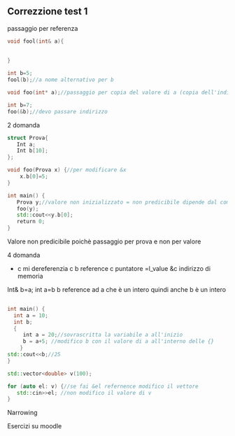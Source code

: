 ## Correzzione test 1

passaggio per referenza 
```c++
void fool(int& a){
	
	
}

int b=5;
fool(b);//a nome alternativo per b

void foo(int* a);//passaggio per copia del valore di a (copia dell'indirizzo)

int b=7;
foo(&b);//devo passare indirizzo 
```

2 domanda
```c++
struct Prova{
   Int a;
   Int b[10];
};

void foo(Prova x) {//per modificare &x
    x.b[0]=5;
}

int main() {
   Prova y;//valore non inizializzato = non predicibile dipende dal compilatore
   foo(y);
   std::cout<<y.b[0];
   return 0;
}
```

Valore non predicibile poichè passaggio per prova e non per valore

4 domanda
 
 * c mi dereferenzia c 
b reference 
c puntatore =l_value
&c indirizzo di memoria

Int& b=a;
int a=b 
b reference ad a che è un intero quindi anche b è un intero

```c++
  
int main() {  
  int a = 10;  
  int b;  
  {
	 int a = 20;//sovrascritta la variabile a all'inizio   
     b = a+5; //modifico b con il valore di a all'interno delle {} 
	}
std::cout<<b;//25
}
```

```c++
std::vector<double> v(100);  

for (auto el: v) {//se fai &el refernence modifico il vettore  
   std::cin>>el; //non modifico il valore di v  
}
```

Narrowing


Esercizi
su moodle